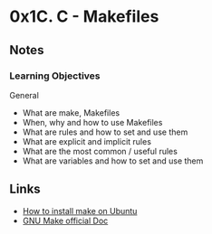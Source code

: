 # 0x1C. C - Makefiles
## Notes
### Learning Objectives
General
+ What are make, Makefiles
+ When, why and how to use Makefiles
+ What are rules and how to set and use them
+ What are explicit and implicit rules
+ What are the most common / useful rules
+ What are variables and how to set and use them
## Links
+ [How to install make on Ubuntu](https://www.geeksforgeeks.org/how-to-install-make-on-ubuntu/)
+ [GNU Make official Doc](https://www.gnu.org/software/make/manual/html_node/)
